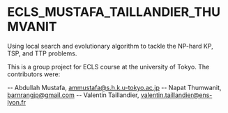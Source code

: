 # ECLS_MUSTAFA_TAILLANDIER_THUMVANIT
Using local search and evolutionary algorithm to tackle the NP-hard KP, TSP, and TTP problems.

This is a group project for ECLS course at the university of Tokyo. The contributors were:

-- Abdullah Mustafa, ammustafa@s.h.k.u-tokyo.ac.jp
-- Napat Thumwanit, barnrangjp@gmail.com
-- Valentin Taillandier, valentin.taillandier@ens-lyon.fr


